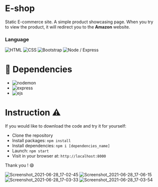 # E-shop
Static E-commerce site. A simple product showcasing page. When you try to view the product, it will redirect you to the **Amazon** website.



### Language

![HTML](https://img.shields.io/badge/html5-%3776AB.svg?style=for-the-badge&logo=html5&logoColor=white&color=E34F26)
![CSS](https://img.shields.io/badge/css3-%1572B6.svg?style=for-the-badge&logo=css3&logoColor=white&color=1572B6)
![Bootstrap](https://img.shields.io/badge/bootstrap-%3776AB.svg?style=for-the-badge&logo=bootstrap&logoColor=white&color=563D7C)
![Node / Express](https://img.shields.io/badge/Node.js-339933.svg?style=for-the-badge&logo=nodejs&logoColor=white&color=563D7C)

 
# :closed_lock_with_key: Dependencies
- ![nodemon](https://img.shields.io/badge/nodemon-339933.svg?style=for-the-badge&logo=nodemon&logoColor=white&color=007396)
- ![express](https://img.shields.io/badge/express-339933.svg?style=for-the-badge&logo=express&logoColor=white&color=007396)
- ![ejs](https://img.shields.io/badge/ejs-339933.svg?style=for-the-badge&logo=ejs&logoColor=white&color=007396)

 
# Instruction :warning:
 
If you would like to download the code and try it for yourself:
 
- Clone the repository
- Install packages: `npm install`
- Install dependencies: `npm i [dependencies_name]`
- Launch: `npm start`
- Visit in your browser at: `http://localhost:8000`
 
 Thank you ! :smile:
 
 ![Screenshot_2021-06-28_17-02-45](https://user-images.githubusercontent.com/43216053/123626942-63faed00-d7df-11eb-9db6-56de9676ffd4.png)
 ![Screenshot_2021-06-28_17-06-15](https://user-images.githubusercontent.com/43216053/123626992-72490900-d7df-11eb-8e2c-0bc8708b6a61.png)
![Screenshot_2021-06-28_17-03-33](https://user-images.githubusercontent.com/43216053/123627004-7543f980-d7df-11eb-80af-4bf96da3d567.png)
![Screenshot_2021-06-28_17-03-54](https://user-images.githubusercontent.com/43216053/123627010-78d78080-d7df-11eb-997f-9511bcf9f17d.png)

 
 
